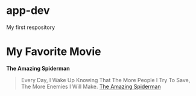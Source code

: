 # app-dev
My first respository
# My Favorite Movie
**The Amazing Spiderman**
>Every Day, I Wake Up Knowing That The More People I Try To Save, The More Enemies I Will Make.
[The Amazing Spiderman](https://www.youtube.com/watch?v=EDul4jJQA2I)
